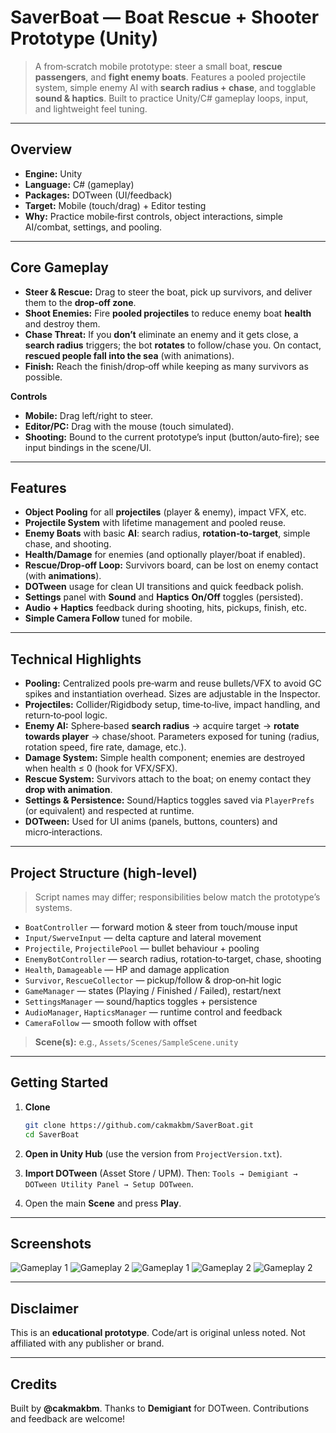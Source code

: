 # SaverBoat — Boat Rescue + Shooter Prototype (Unity)

> A from‑scratch mobile prototype: steer a small boat, **rescue passengers**, and **fight enemy boats**. Features a pooled projectile system, simple enemy AI with **search radius + chase**, and togglable **sound & haptics**. Built to practice Unity/C# gameplay loops, input, and lightweight feel tuning.


---

## Overview

* **Engine:** Unity
* **Language:** C# (gameplay)
* **Packages:** DOTween (UI/feedback)
* **Target:** Mobile (touch/drag) + Editor testing
* **Why:** Practice mobile‑first controls, object interactions, simple AI/combat, settings, and pooling.


---

## Core Gameplay

* **Steer & Rescue:** Drag to steer the boat, pick up survivors, and deliver them to the **drop‑off zone**.
* **Shoot Enemies:** Fire **pooled projectiles** to reduce enemy boat **health** and destroy them.
* **Chase Threat:** If you **don’t** eliminate an enemy and it gets close, a **search radius** triggers; the bot **rotates** to follow/chase you. On contact, **rescued people fall into the sea** (with animations).
* **Finish:** Reach the finish/drop‑off while keeping as many survivors as possible.

**Controls**

* **Mobile:** Drag left/right to steer.
* **Editor/PC:** Drag with the mouse (touch simulated).
* **Shooting:** Bound to the current prototype’s input (button/auto‑fire); see input bindings in the scene/UI.

---

## Features

* **Object Pooling** for all **projectiles** (player & enemy), impact VFX, etc.
* **Projectile System** with lifetime management and pooled reuse.
* **Enemy Boats** with basic **AI**: search radius, **rotation‑to‑target**, simple chase, and shooting.
* **Health/Damage** for enemies (and optionally player/boat if enabled).
* **Rescue/Drop‑off Loop:** Survivors board, can be lost on enemy contact (with **animations**).
* **DOTween** usage for clean UI transitions and quick feedback polish.
* **Settings** panel with **Sound** and **Haptics** **On/Off** toggles (persisted).
* **Audio + Haptics** feedback during shooting, hits, pickups, finish, etc.
* **Simple Camera Follow** tuned for mobile.

---

## Technical Highlights

* **Pooling:** Centralized pools pre‑warm and reuse bullets/VFX to avoid GC spikes and instantiation overhead. Sizes are adjustable in the Inspector.
* **Projectiles:** Collider/Rigidbody setup, time‑to‑live, impact handling, and return‑to‑pool logic.
* **Enemy AI:** Sphere‑based **search radius** → acquire target → **rotate towards player** → chase/shoot. Parameters exposed for tuning (radius, rotation speed, fire rate, damage, etc.).
* **Damage System:** Simple health component; enemies are destroyed when health ≤ 0 (hook for VFX/SFX).
* **Rescue System:** Survivors attach to the boat; on enemy contact they **drop with animation**.
* **Settings & Persistence:** Sound/Haptics toggles saved via `PlayerPrefs` (or equivalent) and respected at runtime.
* **DOTween:** Used for UI anims (panels, buttons, counters) and micro‑interactions.

---

## Project Structure (high‑level)

> Script names may differ; responsibilities below match the prototype’s systems.

* `BoatController` — forward motion & steer from touch/mouse input
* `Input/SwerveInput` — delta capture and lateral movement
* `Projectile`, `ProjectilePool` — bullet behaviour + pooling
* `EnemyBotController` — search radius, rotation‑to‑target, chase, shooting
* `Health`, `Damageable` — HP and damage application
* `Survivor`, `RescueCollector` — pickup/follow & drop‑on‑hit logic
* `GameManager` — states (Playing / Finished / Failed), restart/next
* `SettingsManager` — sound/haptics toggles + persistence
* `AudioManager`, `HapticsManager` — runtime control and feedback
* `CameraFollow` — smooth follow with offset

> **Scene(s):** e.g., `Assets/Scenes/SampleScene.unity` 

---

## Getting Started

1. **Clone**

   ```bash
   git clone https://github.com/cakmakbm/SaverBoat.git
   cd SaverBoat
   ```
2. **Open in Unity Hub** (use the version from `ProjectVersion.txt`).
3. **Import DOTween** (Asset Store / UPM). Then: `Tools → Demigiant → DOTween Utility Panel → Setup DOTween`.
4. Open the main **Scene** and press **Play**.

---


## Screenshots 


![Gameplay 1](rescue1.png)
![Gameplay 2](rescue2.png)
![Gameplay 1](rescue3.png)
![Gameplay 2](rescue4.png)
![Gameplay 2](rescue5.png)




---




## Disclaimer

This is an **educational prototype**. Code/art is original unless noted. Not affiliated with any publisher or brand.

---

## Credits

Built by **@cakmakbm**.
Thanks to **Demigiant** for DOTween.
Contributions and feedback are welcome!
